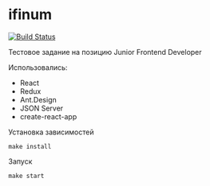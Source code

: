 # ifinum

[![Build Status](https://travis-ci.org/aimmlegate/ifinum.svg?branch=master)](https://travis-ci.org/aimmlegate/ifinum)

Тестовое задание на позицию Junior Frontend Developer

Использовались:
  - React
  - Redux
  - Ant.Design
  - JSON Server
  - create-react-app

Установка зависимостей
```
make install
```
Запуск
```
make start
```
